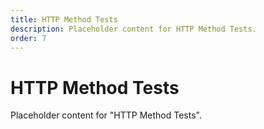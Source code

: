 ```yaml
---
title: HTTP Method Tests
description: Placeholder content for HTTP Method Tests.
order: 7
---
```


# HTTP Method Tests

Placeholder content for "HTTP Method Tests".
